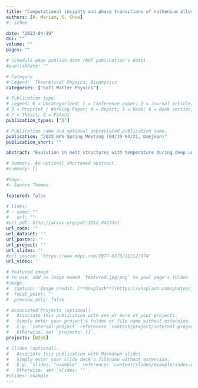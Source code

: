 ```yaml
---
title: "Computational insights and phase transitions of ruthenium alloy using classical molecular dynamics"
authors: [A. Mariam, S. Choe]
#- schoe

date: "2023-04-19"
doi: ""
volume: ""
pages: ""

# Schedule page publish date (NOT publication's date).
#publishDate: ""

# Category
# Legend:  Theoretical Physics; Biophysics
categories: ["Soft Matter Physics"]

# Publication type.
# Legend: 0 = Uncategorized; 1 = Conference paper; 2 = Journal article;
# 3 = Preprint / Working Paper; 4 = Report; 5 = Book; 6 = Book section;
# 7 = Thesis; 8 = Patent
publication_types: ["1"]

# Publication name and optional abbreviated publication name.
publication: "2023 KPS Spring Meeting (04/19-04/21, Daejeon)"
publication_short: ""

abstract: "Evolution in melt structures with temperature during deep undercooling, forming uniform melt-free crystal sites, and the effect of the melt state on solidification behaviors by using embedded atom method (EAM) potential, all have theoretical significance for understanding the mechanism of metal solidification. This EAM potential has remarkable accuracy and a wide range of properties, including mechanical properties, lattice dynamics, the energetics of competing crystal structures, defects, deformation routes, and liquid structures. In this study, we have performed a molecular dynamics simulation to examine the impact of different cooling rates during melt Ruthenium (Ru) alloy's solidification at temperatures ranging from 3250 K to 50 K. The evolutions in local systems have been observed in an energy-temperature curve, pair-correlation functions, bond angle distribution functions, the Honeycutt-Anderson index, and visualization analysis. Upon quenching with different cooling rates, we have observed transformation to a supercooled liquid state at 1200 K and a body-centered cubic-like cluster dominated after 1200 K in a stable and supercooled liquid form. We have calculated a critical cooling rate (1012 K/s) for the crystal to amorphous transition, and the solidification under cooling increases being the superheating temperature accelerates until the maximum cooling is achieved. We have found that the maximal undercooling occurred approximately at 0.4396Tm K and the maximal superheating at 1.2893Tm K. In our simulated data, the first and second peaks of radial distribution function(RDF) at room temperature show fair accordance with the experimentally observed RDF peaks of Ru nanoparticles. These findings will provide a roadmap and a foundation for further research on the relationship between melt temperature and nucleation supercooling."

# Summary. An optional shortened abstract.
#summary: []

#tags:
#- Source Themes

featured: false

# links:
# - name: ""
#   url: ""
#url_pdf: http://arxiv.org/pdf/1512.04133v1
url_code: ''
url_dataset: ''
url_poster: ''
url_project: ''
url_slides: ''
#url_source: 'https://www.mdpi.com/2077-0375/11/12/974'
url_video: ''

# Featured image
# To use, add an image named `featured.jpg/png` to your page's folder.
#image:
#  caption: 'Image credit: [**Unsplash**](https://unsplash.com/photos/jdD8gXaTZsc)'
#  focal_point: ""
#  preview_only: false

# Associated Projects (optional).
#   Associate this publication with one or more of your projects.
#   Simply enter your project's folder or file name without extension.
#   E.g. `internal-project` references `content/project/internal-project/index.md`.
#   Otherwise, set `projects: []`.
projects: [WISE]

# Slides (optional).
#   Associate this publication with Markdown slides.
#   Simply enter your slide deck's filename without extension.
#   E.g. `slides: "example"` references `content/slides/example/index.md`.
#   Otherwise, set `slides: ""`.
#slides: example
---
```



